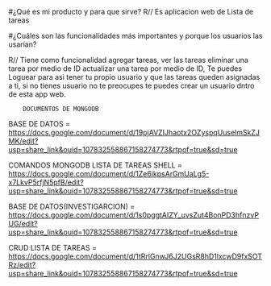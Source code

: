 #¿Qué es mi producto y para que sirve? 
R//
Es aplicacion web de Lista de tareas 

#¿Cuáles son las funcionalidades más importantes y porque los usuarios las usarían? 

R//
Tiene como funcionalidad agregar tareas, ver las tareas eliminar una tarea por medio de ID actualizar una tarea por medio de ID, Te puedes Loguear para asi tener tu propio usuario y que las tareas queden asignadas a ti, si no tienes usuario no te preocupes te puedes crear un usuario dntro de esta app web.

        DOCUMENTOS DE MONGODB

BASE DE DATOS = https://docs.google.com/document/d/19pjAVZIJhaotx2OZyspqUuselmSkZJMK/edit?usp=share_link&ouid=107832558867158274773&rtpof=true&sd=true


COMANDOS MONGODB LISTA DE TAREAS SHELL = https://docs.google.com/document/d/1Ze6ikpsArGmUaLg5-x7LkvP5rfjN5pfB/edit?usp=share_link&ouid=107832558867158274773&rtpof=true&sd=true

BASE DE DATOS(INVESTIGARCION) = https://docs.google.com/document/d/1s0pggtAIZY_uvsZut4BonPD3hfnzvPUG/edit?usp=share_link&ouid=107832558867158274773&rtpof=true&sd=true

CRUD LISTA DE TAREAS = https://docs.google.com/document/d/1tRrlGnwJ6J2UGsR8hD1lxcwD9fxSOTRz/edit?usp=share_link&ouid=107832558867158274773&rtpof=true&sd=true